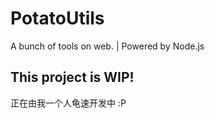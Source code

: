 # PotatoUtils
A bunch of tools on web. | Powered by Node.js
## This project is WIP!
正在由我一个人龟速开发中 :P
